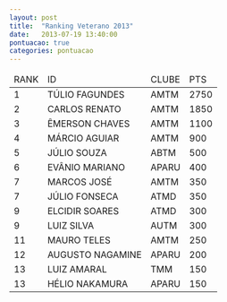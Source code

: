 ```yaml
---
layout: post
title:  "Ranking Veterano 2013"
date:   2013-07-19 13:40:00
pontuacao: true
categories: pontuacao
---
```


<table>
  <thead>
    <tr><td>RANK</td><td>ID</td><td>CLUBE</td><td>PTS</td></tr>
  </thead>
  <tbody>
    <tr><td>1</td><td>TÚLIO FAGUNDES</td><td>AMTM</td><td>2750</td></tr>
    <tr><td>2</td><td>CARLOS RENATO</td><td>AMTM</td><td>1850</td></tr>
    <tr><td>3</td><td>ÊMERSON CHAVES</td><td>AMTM</td><td>1100</td></tr>
    <tr><td>4</td><td>MÁRCIO AGUIAR</td><td>AMTM</td><td>900</td></tr>
    <tr><td>5</td><td>JÚLIO SOUZA</td><td>ABTM</td><td>500</td></tr>
    <tr><td>6</td><td>EVÂNIO MARIANO</td><td>APARU</td><td>400</td></tr>
    <tr><td>7</td><td>MARCOS JOSÉ</td><td>AMTM</td><td>350</td></tr>
    <tr><td>7</td><td>JÚLIO FONSECA</td><td>ATMD</td><td>350</td></tr>
    <tr><td>9</td><td>ELCIDIR SOARES</td><td>ATMD</td><td>300</td></tr>
    <tr><td>9</td><td>LUIZ SILVA</td><td>AUTM</td><td>300</td></tr>
    <tr><td>11</td><td>MAURO TELES</td><td>AMTM</td><td>250</td></tr>
    <tr><td>12</td><td>AUGUSTO NAGAMINE</td><td>APARU</td><td>200</td></tr>
    <tr><td>13</td><td>LUIZ AMARAL</td><td>TMM</td><td>150</td></tr>
    <tr><td>13</td><td>HÉLIO NAKAMURA</td><td>APARU</td><td>150</td></tr>
  </tbody>
</table>


